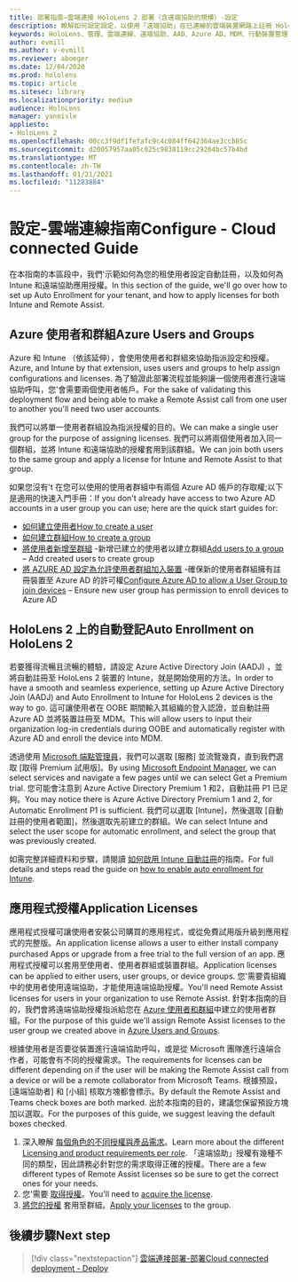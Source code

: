 ```yaml
---
title: 部署指南–雲端連接 HoloLens 2 部署（含遠端協助的規模）-設定
description: 瞭解如何設定設定，以使用「遠端協助」在已連線的雲端裝置網路上註冊 HoloLens 裝置。
keywords: HoloLens、管理、雲端連線、遠端協助、AAD、Azure AD、MDM、行動裝置管理
author: evmill
ms.author: v-evmill
ms.reviewer: aboeger
ms.date: 12/04/2020
ms.prod: hololens
ms.topic: article
ms.sitesec: library
ms.localizationpriority: medium
audience: HoloLens
manager: yannisle
appliesto:
- HoloLens 2
ms.openlocfilehash: 00cc3f9df1fefafc9c4c084ff642364ae3ccb85c
ms.sourcegitcommit: d20057957aa05c025c9838119cc29264bc57b4bd
ms.translationtype: MT
ms.contentlocale: zh-TW
ms.lasthandoff: 01/21/2021
ms.locfileid: "11283884"
---
```

# <span data-ttu-id="7240c-104">設定-雲端連線指南</span><span class="sxs-lookup"><span data-stu-id="7240c-104">Configure - Cloud connected Guide</span></span>

<span data-ttu-id="7240c-105">在本指南的本區段中，我們&#39;示範如何為您的租使用者設定自動註冊，以及如何為 Intune 和遠端協助應用授權。</span><span class="sxs-lookup"><span data-stu-id="7240c-105">In this section of the guide, we&#39;ll go over how to set up Auto Enrollment for your tenant, and how to apply licenses for both Intune and Remote Assist.</span></span>

## <span data-ttu-id="7240c-106">Azure 使用者和群組</span><span class="sxs-lookup"><span data-stu-id="7240c-106">Azure Users and Groups</span></span>

<span data-ttu-id="7240c-107">Azure 和 Intune （依該延伸），會使用使用者和群組來協助指派設定和授權。</span><span class="sxs-lookup"><span data-stu-id="7240c-107">Azure, and Intune by that extension, uses users and groups to help assign configurations and licenses.</span></span> <span data-ttu-id="7240c-108">為了驗證此部署流程並能夠讓一個使用者進行遠端協助呼叫，您&#39;會需要兩個使用者帳戶。</span><span class="sxs-lookup"><span data-stu-id="7240c-108">For the sake of validating this deployment flow and being able to make a Remote Assist call from one user to another you&#39;ll need two user accounts.</span></span>

<span data-ttu-id="7240c-109">我們可以將單一使用者群組設為指派授權的目的。</span><span class="sxs-lookup"><span data-stu-id="7240c-109">We can make a single user group for the purpose of assigning licenses.</span></span> <span data-ttu-id="7240c-110">我們可以將兩個使用者加入同一個群組，並將 Intune 和遠端協助的授權套用到該群組。</span><span class="sxs-lookup"><span data-stu-id="7240c-110">We can join both users to the same group and apply a license for Intune and Remote Assist to that group.</span></span>

<span data-ttu-id="7240c-111">如果您沒有&#39;t 在您可以使用的使用者群組中有兩個 Azure AD 帳戶的存取權;以下是適用的快速入門手冊：</span><span class="sxs-lookup"><span data-stu-id="7240c-111">If you don&#39;t already have access to two Azure AD accounts in a user group you can use; here are the quick start guides for:</span></span>

- [<span data-ttu-id="7240c-112">如何建立使用者</span><span class="sxs-lookup"><span data-stu-id="7240c-112">How to create a user</span></span>](https://docs.microsoft.com/mem/intune/fundamentals/quickstart-create-user)
- [<span data-ttu-id="7240c-113">如何建立群組</span><span class="sxs-lookup"><span data-stu-id="7240c-113">How to create a group</span></span>](https://docs.microsoft.com/mem/intune/fundamentals/quickstart-create-group)
- <span data-ttu-id="7240c-114">[將使用者新增至群組](https://docs.microsoft.com/azure/active-directory/fundamentals/active-directory-groups-members-azure-portal) -新增已建立的使用者以建立群組</span><span class="sxs-lookup"><span data-stu-id="7240c-114">[Add users to a group](https://docs.microsoft.com/azure/active-directory/fundamentals/active-directory-groups-members-azure-portal) – Add created users to create group</span></span>
- <span data-ttu-id="7240c-115">[將 AZURE AD 設定為允許使用者群組加入裝置](https://docs.microsoft.com/azure/active-directory/devices/azureadjoin-plan#configure-your-device-settings) -確保新的使用者群組擁有註冊裝置至 Azure AD 的許可權</span><span class="sxs-lookup"><span data-stu-id="7240c-115">[Configure Azure AD to allow a User Group to join devices](https://docs.microsoft.com/azure/active-directory/devices/azureadjoin-plan#configure-your-device-settings) – Ensure new user group has permission to enroll devices to Azure AD</span></span>

## <span data-ttu-id="7240c-116">HoloLens 2 上的自動登記</span><span class="sxs-lookup"><span data-stu-id="7240c-116">Auto Enrollment on HoloLens 2</span></span>

<span data-ttu-id="7240c-117">若要獲得流暢且流暢的體驗，請設定 Azure Active Directory Join (AADJ) ，並將自動註冊至 HoloLens 2 裝置的 Intune，就是開始使用的方法。</span><span class="sxs-lookup"><span data-stu-id="7240c-117">In order to have a smooth and seamless experience, setting up Azure Active Directory Join (AADJ) and Auto Enrollment to Intune for HoloLens 2 devices is the way to go.</span></span> <span data-ttu-id="7240c-118">這可讓使用者在 OOBE 期間輸入其組織的登入認證，並自動註冊 Azure AD 並將裝置註冊至 MDM。</span><span class="sxs-lookup"><span data-stu-id="7240c-118">This will allow users to input their organization log-in credentials during OOBE and automatically register with Azure AD and enroll the device into MDM.</span></span>

<span data-ttu-id="7240c-119">透過使用 [Microsoft 端點管理員](https://endpoint.microsoft.com/#home)，我們可以選取 [服務] 並流覽幾頁，直到我們選取 [取得 Premium 試用版]。</span><span class="sxs-lookup"><span data-stu-id="7240c-119">By using [Microsoft Endpoint Manager](https://endpoint.microsoft.com/#home), we can select services and navigate a few pages until we can select Get a Premium trial.</span></span> <span data-ttu-id="7240c-120">您可能會注意到 Azure Active Directory Premium 1 和2，自動註冊 P1 已足夠。</span><span class="sxs-lookup"><span data-stu-id="7240c-120">You may notice there is Azure Active Directory Premium 1 and 2, for Automatic Enrollment P1 is sufficient.</span></span> <span data-ttu-id="7240c-121">我們可以選取 [Intune]，然後選取 [自動註冊的使用者範圍]，然後選取先前建立的群組。</span><span class="sxs-lookup"><span data-stu-id="7240c-121">We can select Intune and select the user scope for automatic enrollment, and select the group that was previously created.</span></span>

<span data-ttu-id="7240c-122">如需完整詳細資料和步驟，請閱讀 [如何啟用 Intune 自動註冊](https://docs.microsoft.com/mem/intune/enrollment/quickstart-setup-auto-enrollment)的指南。</span><span class="sxs-lookup"><span data-stu-id="7240c-122">For full details and steps read the guide on [how to enable auto enrollment for Intune](https://docs.microsoft.com/mem/intune/enrollment/quickstart-setup-auto-enrollment).</span></span>

## <span data-ttu-id="7240c-123">應用程式授權</span><span class="sxs-lookup"><span data-stu-id="7240c-123">Application Licenses</span></span>

<span data-ttu-id="7240c-124">應用程式授權可讓使用者安裝公司購買的應用程式，或從免費試用版升級到應用程式的完整版。</span><span class="sxs-lookup"><span data-stu-id="7240c-124">An application license allows a user to either install company purchased Apps or upgrade from a free trial to the full version of an app.</span></span> <span data-ttu-id="7240c-125">應用程式授權可以套用至使用者、使用者群組或裝置群組。</span><span class="sxs-lookup"><span data-stu-id="7240c-125">Application licenses can be applied to either users, user groups, or device groups.</span></span> <span data-ttu-id="7240c-126">您&#39;需要貴組織中的使用者使用遠端協助，才能使用遠端協助授權。</span><span class="sxs-lookup"><span data-stu-id="7240c-126">You&#39;ll need Remote Assist licenses for users in your organization to use Remote Assist.</span></span> <span data-ttu-id="7240c-127">針對本指南的目的，我們會將遠端協助授權指派給您在 [Azure 使用者和群組](hololens2-cloud-connected-configure.md#azure-users-and-groups)中建立的使用者群組。</span><span class="sxs-lookup"><span data-stu-id="7240c-127">For the purpose of this guide we'll assign Remote Assist licenses to the user group we created above in [Azure Users and Groups](hololens2-cloud-connected-configure.md#azure-users-and-groups).</span></span>

<span data-ttu-id="7240c-128">根據使用者是否要從裝置進行遠端協助呼叫，或是從 Microsoft 團隊進行遠端合作者，可能會有不同的授權需求。</span><span class="sxs-lookup"><span data-stu-id="7240c-128">The requirements for licenses can be different depending on if the user will be making the Remote Assist call from a device or will be a remote collaborator from Microsoft Teams.</span></span> <span data-ttu-id="7240c-129">根據預設，[遠端協助者] 和 [小組] 核取方塊都會標示。</span><span class="sxs-lookup"><span data-stu-id="7240c-129">By default the Remote Assist and Teams check boxes are both marked.</span></span> <span data-ttu-id="7240c-130">出於本指南的目的，建議您保留預設方塊加以選取。</span><span class="sxs-lookup"><span data-stu-id="7240c-130">For the purposes of this guide, we suggest leaving the default boxes checked.</span></span>

1. <span data-ttu-id="7240c-131">深入瞭解 [每個角色的不同授權與產品需求](https://docs.microsoft.com/dynamics365/mixed-reality/remote-assist/requirements#licensing-and-product-requirements-per-role)。</span><span class="sxs-lookup"><span data-stu-id="7240c-131">Learn more about the different [Licensing and product requirements per role](https://docs.microsoft.com/dynamics365/mixed-reality/remote-assist/requirements#licensing-and-product-requirements-per-role).</span></span> <span data-ttu-id="7240c-132">「遠端協助」授權有幾種不同的類型，因此請務必針對您的需求取得正確的授權。</span><span class="sxs-lookup"><span data-stu-id="7240c-132">There are a few different types of Remote Assist licenses so be sure to get the correct ones for your needs.</span></span>
2. <span data-ttu-id="7240c-133">您&#39;需要 [取得授權](https://docs.microsoft.com/dynamics365/mixed-reality/remote-assist/buy-remote-assist)。</span><span class="sxs-lookup"><span data-stu-id="7240c-133">You&#39;ll need to [acquire the license](https://docs.microsoft.com/dynamics365/mixed-reality/remote-assist/buy-remote-assist).</span></span>
3. <span data-ttu-id="7240c-134">[將您的授權](https://docs.microsoft.com/dynamics365/mixed-reality/remote-assist/deploy-remote-assist) 套用至群組。</span><span class="sxs-lookup"><span data-stu-id="7240c-134">[Apply your licenses](https://docs.microsoft.com/dynamics365/mixed-reality/remote-assist/deploy-remote-assist) to the group.</span></span>

## <span data-ttu-id="7240c-135">後續步驟</span><span class="sxs-lookup"><span data-stu-id="7240c-135">Next step</span></span>

> [!div class="nextstepaction"]
> [<span data-ttu-id="7240c-136">雲端連接部署-部署</span><span class="sxs-lookup"><span data-stu-id="7240c-136">Cloud connected deployment - Deploy</span></span>](hololens2-cloud-connected-deploy.md)